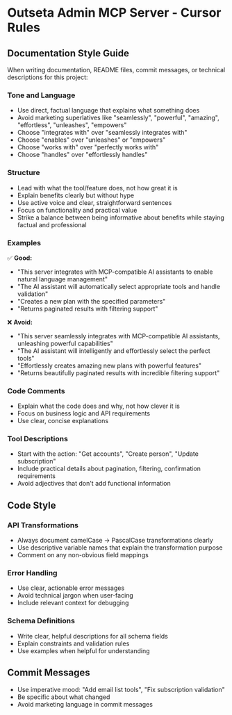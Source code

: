 # Outseta Admin MCP Server - Cursor Rules

## Documentation Style Guide

When writing documentation, README files, commit messages, or technical descriptions for this project:

### Tone and Language

- Use direct, factual language that explains what something does
- Avoid marketing superlatives like "seamlessly", "powerful", "amazing", "effortless", "unleashes", "empowers"
- Choose "integrates with" over "seamlessly integrates with"
- Choose "enables" over "unleashes" or "empowers"
- Choose "works with" over "perfectly works with"
- Choose "handles" over "effortlessly handles"

### Structure

- Lead with what the tool/feature does, not how great it is
- Explain benefits clearly but without hype
- Use active voice and clear, straightforward sentences
- Focus on functionality and practical value
- Strike a balance between being informative about benefits while staying factual and professional

### Examples

✅ **Good:**

- "This server integrates with MCP-compatible AI assistants to enable natural language management"
- "The AI assistant will automatically select appropriate tools and handle validation"
- "Creates a new plan with the specified parameters"
- "Returns paginated results with filtering support"

❌ **Avoid:**

- "This server seamlessly integrates with MCP-compatible AI assistants, unleashing powerful capabilities"
- "The AI assistant will intelligently and effortlessly select the perfect tools"
- "Effortlessly creates amazing new plans with powerful features"
- "Returns beautifully paginated results with incredible filtering support"

### Code Comments

- Explain what the code does and why, not how clever it is
- Focus on business logic and API requirements
- Use clear, concise explanations

### Tool Descriptions

- Start with the action: "Get accounts", "Create person", "Update subscription"
- Include practical details about pagination, filtering, confirmation requirements
- Avoid adjectives that don't add functional information

## Code Style

### API Transformations

- Always document camelCase → PascalCase transformations clearly
- Use descriptive variable names that explain the transformation purpose
- Comment on any non-obvious field mappings

### Error Handling

- Use clear, actionable error messages
- Avoid technical jargon when user-facing
- Include relevant context for debugging

### Schema Definitions

- Write clear, helpful descriptions for all schema fields
- Explain constraints and validation rules
- Use examples when helpful for understanding

## Commit Messages

- Use imperative mood: "Add email list tools", "Fix subscription validation"
- Be specific about what changed
- Avoid marketing language in commit messages
